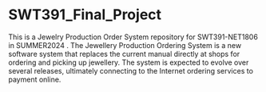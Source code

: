 # SWT391_Final_Project
This is a Jewelry Production Order System repository for SWT391-NET1806 in SUMMER2024 . 
The Jewellery Production Ordering System is a new software system that replaces the current manual directly at shops for ordering and picking up jewellery. The system is expected to evolve over several releases, ultimately connecting to the Internet ordering services to payment online.
